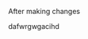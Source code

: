   After making changes

<!---
Alisha994-ui/Alisha994-ui is a ✨ special ✨ repository because its `README.md` (this file) appears on your GitHub profile.
You can click the Preview link to take a look at your changes.
--->
dafwrgwgacihd
